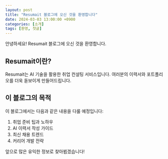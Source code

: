 ```yaml
---
layout: post
title: "Resumait 블로그에 오신 것을 환영합니다"
date: 2024-03-03 13:00:00 +0900
categories: [소개]
tags: [환영, 첫글]
---
```


안녕하세요! Resumait 블로그에 오신 것을 환영합니다.

## Resumait이란?

Resumait는 AI 기술을 활용한 취업 컨설팅 서비스입니다. 여러분의 이력서와 포트폴리오를 더욱 돋보이게 만들어드립니다.

## 이 블로그의 목적

이 블로그에서는 다음과 같은 내용을 다룰 예정입니다:

1. 취업 준비 팁과 노하우
2. AI 이력서 작성 가이드
3. 최신 채용 트렌드
4. 커리어 개발 전략

앞으로 많은 유익한 정보로 찾아뵙겠습니다! 